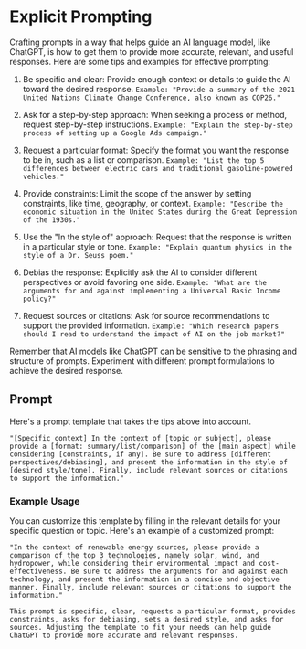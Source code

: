 # Explicit Prompting

Crafting prompts in a way that helps guide an AI language model, like ChatGPT, is how to get them to provide more accurate, relevant, and useful responses. Here are some tips and examples for effective prompting:

1. Be specific and clear: Provide enough context or details to guide the AI toward the desired response.
`Example: "Provide a summary of the 2021 United Nations Climate Change Conference, also known as COP26."`

2. Ask for a step-by-step approach: When seeking a process or method, request step-by-step instructions.
`Example: "Explain the step-by-step process of setting up a Google Ads campaign."`

3. Request a particular format: Specify the format you want the response to be in, such as a list or comparison.
`Example: "List the top 5 differences between electric cars and traditional gasoline-powered vehicles."`

4. Provide constraints: Limit the scope of the answer by setting constraints, like time, geography, or context.
`Example: "Describe the economic situation in the United States during the Great Depression of the 1930s."`

5. Use the "In the style of" approach: Request that the response is written in a particular style or tone.
`Example: "Explain quantum physics in the style of a Dr. Seuss poem."`

6. Debias the response: Explicitly ask the AI to consider different perspectives or avoid favoring one side.
`Example: "What are the arguments for and against implementing a Universal Basic Income policy?"`

7. Request sources or citations: Ask for source recommendations to support the provided information.
`Example: "Which research papers should I read to understand the impact of AI on the job market?"`

Remember that AI models like ChatGPT can be sensitive to the phrasing and structure of prompts. Experiment with different prompt formulations to achieve the desired response.

## Prompt

Here's a prompt template that takes the tips above into account.

```
"[Specific context] In the context of [topic or subject], please provide a [format: summary/list/comparison] of the [main aspect] while considering [constraints, if any]. Be sure to address [different perspectives/debiasing], and present the information in the style of [desired style/tone]. Finally, include relevant sources or citations to support the information."
```

### Example Usage

You can customize this template by filling in the relevant details for your specific question or topic. Here's an example of a customized prompt:

```
"In the context of renewable energy sources, please provide a comparison of the top 3 technologies, namely solar, wind, and hydropower, while considering their environmental impact and cost-effectiveness. Be sure to address the arguments for and against each technology, and present the information in a concise and objective manner. Finally, include relevant sources or citations to support the information."

This prompt is specific, clear, requests a particular format, provides constraints, asks for debiasing, sets a desired style, and asks for sources. Adjusting the template to fit your needs can help guide ChatGPT to provide more accurate and relevant responses.
```
